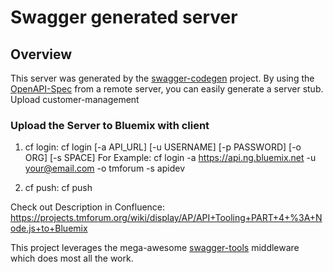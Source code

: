 # Swagger generated server

## Overview
This server was generated by the [swagger-codegen](https://github.com/swagger-api/swagger-codegen) project.  By using the [OpenAPI-Spec](https://github.com/OAI/OpenAPI-Specification) from a remote server, you can easily generate a server stub.
Upload customer-management

### Upload the Server to Bluemix with client

1) cf login:
  cf login [-a API_URL] [-u USERNAME] [-p PASSWORD] [-o ORG] [-s SPACE]
  For Example:
  cf login -a https://api.ng.bluemix.net -u your@email.com -o tmforum -s apidev


2) cf push:
  cf push


Check out Description in Confluence:
https://projects.tmforum.org/wiki/display/AP/API+Tooling+PART+4+%3A+Node.js+to+Bluemix

This project leverages the mega-awesome [swagger-tools](https://github.com/apigee-127/swagger-tools) middleware which does most all the work.
